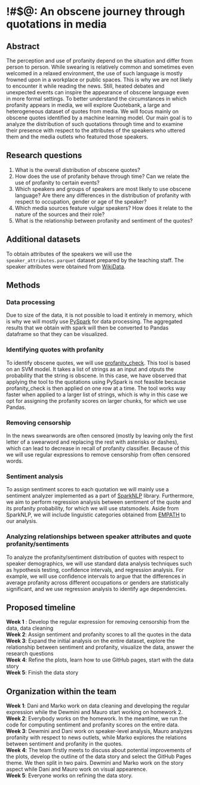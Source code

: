 # !#$@: An obscene journey through quotations in media
## Abstract
The perception and use of profanity depend on the situation and differ from person to person. While swearing is relatively common and sometimes even welcomed in a relaxed environment, the use of such language is mostly frowned upon in a workplace or public spaces. This is why we are not likely to encounter it while reading the news. Still, heated debates and unexpected events can inspire the appearance of obscene language even in more formal settings. To better understand the circumstances in which profanity appears in media, we will explore Quotebank, a large and heterogeneous dataset of quotes from media. We will focus mainly on obscene quotes identified by a machine learning model. Our main goal is to analyze the distribution of such quotations through time and to examine their presence with respect to the attributes of the speakers who uttered them and the media outlets who featured those speakers.

## Research questions
1.  What is the overall distribution of obscene quotes?
2.  How does the use of profanity behave through time? Can we relate the use of profanity to certain events?
3.  Which speakers and groups of speakers are most likely to use obscene language? Are there any differences in the distribution of profanity with respect to occupation, gender or age of the speaker?
4.  Which media sources feature vulgar speakers? How does it relate to the nature of the sources and their role?
5.  What is the relationship between profanity and sentiment of the quotes?

## Additional datasets
To obtain attributes of the speakers we will use the `speaker_attributes.parquet` dataset prepared by the teaching staff. The speaker attributes were obtained from [WikiData](https://www.wikidata.org/wiki/Wikidata:Main_Page).

## Methods

### Data processing
Due to size of the data, it is not possible to load it entirely in memory, which is why we will mostly use [PySpark](http://spark.apache.org/docs/latest/api/python/) for data processing. The aggregated results that we obtain with spark will then be converted to Pandas dataframe so that they can be visualized.
### Identifying quotes with profanity
To identify obscene quotes, we will use [profanity_check](https://pypi.org/project/alt-profanity-check/). This tool is based on an SVM model. It takes a list of strings as an input and otputs the probability that the string is obscene. In this case, we have observed that applying the tool to the quotations using PySpark is not feasible because profanity_check is then applied on one row at a time. The tool works way faster when applied to a larger list of strings, which is why in this case we opt for assigning the profanity scores on larger chunks, for which we use Pandas.
### Removing censorship
In the news swearwords are often censored (mostly by leaving only the first letter of a swearword and replacing the rest with asterisks or dashes), which can lead to decrease in recall of profanity classifier. Because of this we will use regular expressions to remove censorship from often censored words.
### Sentiment analysis
To assign sentiment scores to each quotation we will mainly use a sentiment analyzer implemented as a part of [SparkNLP](https://nlp.johnsnowlabs.com/) library.  Furthermore, we aim to perform regression analysis between sentiment of the quote and its profanity probability, for which we will use statsmodels. Aside from SparkNLP, we will include linguistic categories obtained from [EMPATH](https://github.com/Ejhfast/empath-client) to our analysis.

### Analyzing relationships between speaker attributes and quote profanity/sentiments

To analyze the profanity/sentiment distribution of quotes with respect to speaker demographics, we will use standard data analysis techniques such as hypothesis testing, confidence intervals, and regression analysis. For example, we will use confidence intervals to argue that the differences in average profanity across different occupations or genders are statistically significant, and we use regression analysis to identify age dependencies.

## Proposed timeline
**Week 1** : Develop the regular expression for removing censorship from the data, data cleaning  
**Week 2**: Assign sentiment and profanity scores to all the quotes in the data  
**Week 3**: Expand the initial analysis on the entire dataset, explore the relationship between sentiment and profanity, visualize the data, answer the research questions  
**Week 4**: Refine the plots, learn how to use GitHub pages, start with the data story  
**Week 5**: Finish the data story  

## Organization within the team
**Week 1**: Dani and Marko work on data cleaning and developing the regular expression while the Dewmini and Mauro start working on homework 2.  
**Week 2**: Everybody works on the homework. In the meantime, we run the code for computing sentiment and profanity scores on the entire data.  
**Week 3**: Dewmini and Dani work on speaker-level analysis, Mauro analyzes profanity with respect to news outlets, while Marko explores the relations between sentiment and profanity in the quotes.  
**Week 4**: The team firstly meets to discuss about potential improvements of the plots, develop the outline of the data story and select the GitHub Pages theme. We then split in two pairs. Dewmini and Marko work on the story aspect while Dani and Mauro work on visual appearence.  
**Week 5**: Everyone works on refining the data story.  

